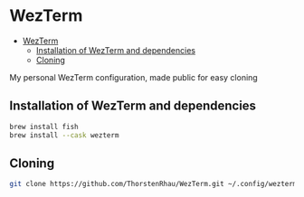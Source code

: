 # WezTerm

<!--toc:start-->

- [WezTerm](#wezterm)
  - [Installation of WezTerm and dependencies](#installation-of-wezterm-and-dependencies)
  - [Cloning](#cloning)
  <!--toc:end-->

My personal WezTerm configuration, made public for easy cloning

## Installation of WezTerm and dependencies

```zsh
brew install fish
brew install --cask wezterm
```

## Cloning

```zsh
git clone https://github.com/ThorstenRhau/WezTerm.git ~/.config/wezterm
```
